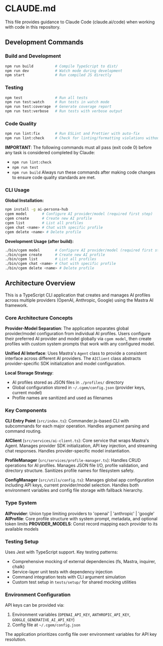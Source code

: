 # CLAUDE.md

This file provides guidance to Claude Code (claude.ai/code) when working with code in this repository.

## Development Commands

### Build and Development

```bash
npm run build          # Compile TypeScript to dist/
npm run dev            # Watch mode during development
npm start              # Run compiled JS directly
```

### Testing

```bash
npm test               # Run all tests
npm run test:watch     # Run tests in watch mode
npm run test:coverage  # Generate coverage report
npm run test:verbose   # Run tests with verbose output
```

### Code Quality

```bash
npm run lint:fix       # Run ESLint and Prettier with auto-fix
npm run lint:check     # Check for linting/formatting violations without fixing
```

**IMPORTANT**: The following commands must all pass (exit code 0) before any task is considered completed by Claude:

- `npm run lint:check`
- `npm run test`
- `npm run build`
  Always run these commands after making code changes to ensure code quality standards are met.

### CLI Usage

**Global Installation:**
```bash
npm install -g ai-persona-hub
cgem model       # Configure AI provider/model (required first step)
cgem create      # Create new AI profile
cgem list        # List all profiles
cgem chat <name> # Chat with specific profile
cgem delete <name> # Delete profile
```

**Development Usage (after build):**
```bash
./bin/cgem model       # Configure AI provider/model (required first step)
./bin/cgem create      # Create new AI profile
./bin/cgem list        # List all profiles
./bin/cgem chat <name> # Chat with specific profile
./bin/cgem delete <name> # Delete profile
```

## Architecture Overview

This is a TypeScript CLI application that creates and manages AI profiles across multiple providers (OpenAI, Anthropic, Google) using the Mastra AI framework.

### Core Architecture Concepts

**Provider-Model Separation**: The application separates global provider/model configuration from individual AI profiles. Users configure their preferred AI provider and model globally via `cgem model`, then create profiles with custom system prompts that work with any configured model.

**Unified AI Interface**: Uses Mastra's `Agent` class to provide a consistent interface across different AI providers. The `AIClient` class abstracts provider-specific SDK initialization and model configuration.

**Local Storage Strategy**:

- AI profiles stored as JSON files in `./profiles/` directory
- Global configuration stored in `~/.cgem/config.json` (provider keys, current model)
- Profile names are sanitized and used as filenames

### Key Components

**CLI Entry Point** (`src/index.ts`): Commander.js-based CLI with subcommands for each major operation. Handles argument parsing and command routing.

**AIClient** (`src/services/ai-client.ts`): Core service that wraps Mastra's Agent. Manages provider SDK initialization, API key injection, and streaming chat responses. Handles provider-specific model instantiation.

**ProfileManager** (`src/services/profile-manager.ts`): Handles CRUD operations for AI profiles. Manages JSON file I/O, profile validation, and directory structure. Sanitizes profile names for filesystem safety.

**ConfigManager** (`src/utils/config.ts`): Manages global app configuration including API keys, current provider/model selection. Handles both environment variables and config file storage with fallback hierarchy.

### Type System

**AIProvider**: Union type limiting providers to 'openai' | 'anthropic' | 'google'
**AIProfile**: Core profile structure with system prompt, metadata, and optional token limits
**PROVIDER_MODELS**: Const record mapping each provider to its available models

### Testing Setup

Uses Jest with TypeScript support. Key testing patterns:

- Comprehensive mocking of external dependencies (fs, Mastra, inquirer, chalk)
- Service-layer unit tests with dependency injection
- Command integration tests with CLI argument simulation
- Custom test setup in `tests/setup/` for shared mocking utilities

### Environment Configuration

API keys can be provided via:

1. Environment variables (`OPENAI_API_KEY`, `ANTHROPIC_API_KEY`, `GOOGLE_GENERATIVE_AI_API_KEY`)
2. Config file at `~/.cgem/config.json`

The application prioritizes config file over environment variables for API key resolution.
